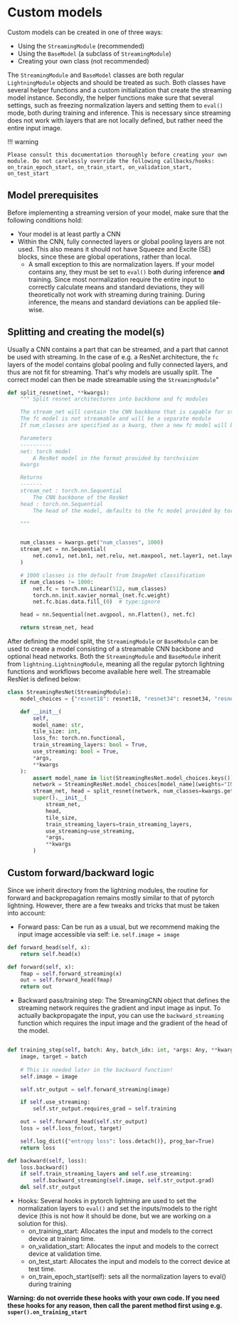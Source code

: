 # Custom models
Custom models can be created in one of three ways:

* Using the `StreamingModule` (recommended)
* Using the `BaseModel` (a subclass of `StreamingModule`)
* Creating your own class (not recommended)

The `StreamingModule` and `BaseModel` classes are both regular `LightningModule` objects and should be treated as such.
Both classes have several helper functions and a custom initialization that create the streaming model instance. Secondly, 
the helper functions make sure that several settings, such as freezing normalization layers and setting them to `eval()` mode, both during training and inference.
This is necessary since streaming does not work with layers that are not locally defined, but rather need the entire input image.

!!! warning

    Please consult this documentation thoroughly before creating your own module. Do not carelessly override the following callbacks/hooks:
    on_train_epoch_start, on_train_start, on_validation_start, on_test_start

## Model prerequisites
Before implementing a streaming version of your model, make sure that the following conditions hold:

- Your model is at least partly a CNN
- Within the CNN, fully connected layers or global pooling layers are not used. This also means it should not have Squeeze and Excite (SE) blocks, since these are global operations, rather than local.
    - A small exception to this are normalization layers. If your model contains any, they must be set to `eval()` both during inference **and** training. Since most normalization require the entire input to correctly calculate means and standard deviations, they will theoretically not work with streaming during training. During inference, the means and standard deviations can be applied tile-wise.


## Splitting and creating the model(s)
Usually a CNN contains a part that can be streamed, and a part that cannot be used with streaming. In the case of e.g. a ResNet architecture, the `fc` layers of the model contains global pooling and fully connected layers, and thus are not fit for streaming. 
That's why models are usually split. The correct model can then be made streamable using the `StreamingModule`"

```python
def split_resnet(net, **kwargs):
    """ Split resnet architectures into backbone and fc modules

    The stream_net will contain the CNN backbone that is capable for streaming.
    The fc model is not streamable and will be a separate module
    If num_classes are specified as a kwarg, then a new fc model will be created with the desired classes

    Parameters
    ----------
    net: torch model
        A ResNet model in the format provided by torchvision
    kwargs

    Returns
    -------
    stream_net : torch.nn.Sequential
        The CNN backbone of the ResNet
    head : torch.nn.Sequential
        The head of the model, defaults to the fc model provided by torchvision.

    """


    num_classes = kwargs.get("num_classes", 1000)
    stream_net = nn.Sequential(
        net.conv1, net.bn1, net.relu, net.maxpool, net.layer1, net.layer2, net.layer3, net.layer4
    )

    # 1000 classes is the default from ImageNet classification
    if num_classes != 1000:
        net.fc = torch.nn.Linear(512, num_classes)
        torch.nn.init.xavier_normal_(net.fc.weight)
        net.fc.bias.data.fill_(0)  # type:ignore

    head = nn.Sequential(net.avgpool, nn.Flatten(), net.fc)

    return stream_net, head


```

After defining the model split, the `StreamingModule` or `BaseModule` can be used to create a model consisting of a streamable CNN backbone and optional head networks.
Both the  `StreamingModule` and `BaseModule` inherit from `lightning.LightningModule`, meaning all the regular pytorch lightning functions and workflows become available here well.
The streamable ResNet is defined below:

```python
class StreamingResNet(StreamingModule):
    model_choices = {"resnet18": resnet18, "resnet34": resnet34, "resnet50": resnet50}

    def __init__(
        self,
        model_name: str,
        tile_size: int,
        loss_fn: torch.nn.functional,
        train_streaming_layers: bool = True,
        use_streaming: bool = True,
        *args,
        **kwargs
    ):
        assert model_name in list(StreamingResNet.model_choices.keys())
        network = StreamingResNet.model_choices[model_name](weights="IMAGENET1K_V1")
        stream_net, head = split_resnet(network, num_classes=kwargs.get("num_classes"))
        super().__init__(
            stream_net,
            head,
            tile_size,
            train_streaming_layers=train_streaming_layers,
            use_streaming=use_streaming,
            *args,
            **kwargs
        )

```


## Custom forward/backward logic
Since we inherit directory from the lightning modules, the routine for forward and backpropagation remains mostly similar to that of pytorch lightning. However, there are a few tweaks and tricks that must be taken into account:

- Forward pass: Can be run as a usual, but we recommend making the input image accessible via self: i.e. `self.image = image`

```python
def forward_head(self, x):
    return self.head(x)

def forward(self, x):
    fmap = self.forward_streaming(x)
    out = self.forward_head(fmap)
    return out

```

- Backward pass/training step: The StreamingCNN object that defines the streaming network requires the gradient and input image as input. To actually backpropagate the input, you can use the `backward_streaming` function which requires the input image and the gradient of the head of the model.

```python

def training_step(self, batch: Any, batch_idx: int, *args: Any, **kwargs: Any) -> tuple[Any, Any, Any]:
    image, target = batch
    
    # This is needed later in the backward function!
    self.image = image

    self.str_output = self.forward_streaming(image)

    if self.use_streaming:
        self.str_output.requires_grad = self.training

    out = self.forward_head(self.str_output)
    loss = self.loss_fn(out, target)

    self.log_dict({"entropy loss": loss.detach()}, prog_bar=True)
    return loss

def backward(self, loss):
    loss.backward()
    if self.train_streaming_layers and self.use_streaming:
        self.backward_streaming(self.image, self.str_output.grad)
    del self.str_output


```


- Hooks: Several hooks in pytorch lightning are used to set the normalization layers to `eval()` and set the inputs/models to the right device (this is not how it should be done, but we are working on a solution for this).
    - on_training_start: Allocates the input and models to the correct device at training time.
    - on_validation_start: Allocates the input and models to the correct device at validation time.
    - on_test_start: Allocates the input and models to the correct device at test time.
    - on_train_epoch_start(self): sets all the normalization layers to eval() during training

**Warning: do not override these hooks with your own code. If you need these hooks for any reason, then call the parent method first using e.g.  `super().on_training_start`**
